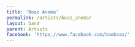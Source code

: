 ```yaml
---
title: 'Boaz Anema'
permalink: /artists/boaz_anema/
layout: band
parent: Artists
facebook: 'https://www.facebook.com/booboaz/'
---
```


